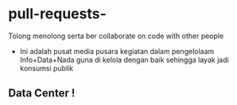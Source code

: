 # pull-requests-
Tolong menolong serta ber collaborate on code with other people
* Ini adalah pusat media pusara kegiatan dalam pengelolaam Info+Data+Nada guna di kelola dengan baik sehingga layak jadi konsumsi publik
## Data Center !

